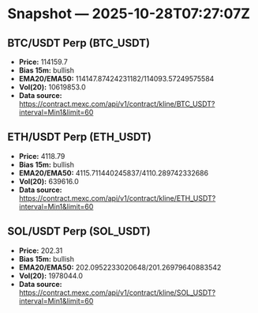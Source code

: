 # Snapshot — 2025-10-28T07:27:07Z

## BTC/USDT Perp (BTC_USDT)
- **Price:** 114159.7
- **Bias 15m:** bullish
- **EMA20/EMA50:** 114147.87424231182/114093.57249575584
- **Vol(20):** 10619853.0
- **Data source:** https://contract.mexc.com/api/v1/contract/kline/BTC_USDT?interval=Min1&limit=60

## ETH/USDT Perp (ETH_USDT)
- **Price:** 4118.79
- **Bias 15m:** bullish
- **EMA20/EMA50:** 4115.711440245837/4110.289742332686
- **Vol(20):** 639616.0
- **Data source:** https://contract.mexc.com/api/v1/contract/kline/ETH_USDT?interval=Min1&limit=60

## SOL/USDT Perp (SOL_USDT)
- **Price:** 202.31
- **Bias 15m:** bullish
- **EMA20/EMA50:** 202.0952233020648/201.26979640883542
- **Vol(20):** 1978044.0
- **Data source:** https://contract.mexc.com/api/v1/contract/kline/SOL_USDT?interval=Min1&limit=60
